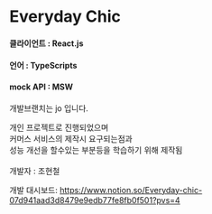 # Everyday Chic
#### 클라이언트 : React.js
#### 언어 : TypeScripts
#### mock API : MSW 

개발브랜치는 jo 입니다. 

개인 프로젝트로 진행되었으며 <br/>
커머스 서비스의 제작시 요구되는점과 <br/>
성능 개선을 할수있는 부분등을 학습하기 위해 제작됨 <br/><br/>
개발자 : 조현철

개발 대시보드: 
https://www.notion.so/Everyday-chic-07d941aad3d8479e9edb77fe8fb0f501?pvs=4
